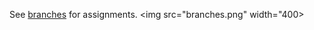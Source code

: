 See [branches](https://github.com/kangaroots/cybersecurity_22/branches) for assignments.
<img src="branches.png" width="400>
